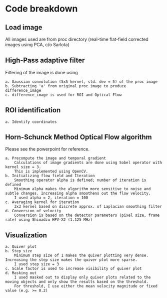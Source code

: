 # Code breakdown

## Load image
All images used are from proc directory (real-time flat-field corrected images using PCA, c/o Sarlota)

## High-Pass adaptive filter
Filtering of the image is done using

    a. Gaussian convolution (5x5 kernel, std. dev = 5) of the proc image
    b. Subtracting 'a' from original proc image to produce difference_image
    c. difference_image is used for ROI and Optical Flow

## ROI identification
    a. Identify coordinates

## Horn-Schunck Method Optical Flow algorithm 
Please see the powerpoint for reference. 

    a. Precompute the image and temporal gradient
        Calculations of image gradients are done using Sobel operator with kernel size = 3. 
        This is implemented using OpenCV. 
    b. Initializing flow field and Iteration
        Smoothing operator alpha is defined; number of iteration is defined
        Minimum alpha makes the algorithm more sensitive to noise and subtle changes. Increasing alpha smoothens out the flow velocity.
        I used alpha = 2, iteration = 100
    c. Averaging kernel for iteration
        3x3 kernel based on discrete approx. of Laplacian smoothing filter
    d. Conversion of velocity
        Conversion is based on the detector parameters (pixel size, frame rate) using Shimadzu HPV-X2 (1.125 MHz)
  
## Visualization
    a. Quiver plot 
    b. Step size
        Minimum step size of 1 makes the quiver plotting very dense. Increasing the step size makes the quiver plot more sparse. 
        I used step size = 3
    c. Scale factor is used to increase visibility of quiver plot
    d. Masking out
        I used masked out to display only quiver plots related to the moving objects and only show the results based on the threshold.
        For threshold, I use either the mean velocity magnitude or fixed value (e.g. >= 0.2)

        
